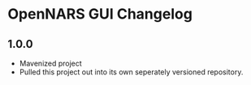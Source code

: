 # OpenNARS GUI Changelog

## 1.0.0

* Mavenized project
* Pulled this project out into its own seperately versioned repository.
